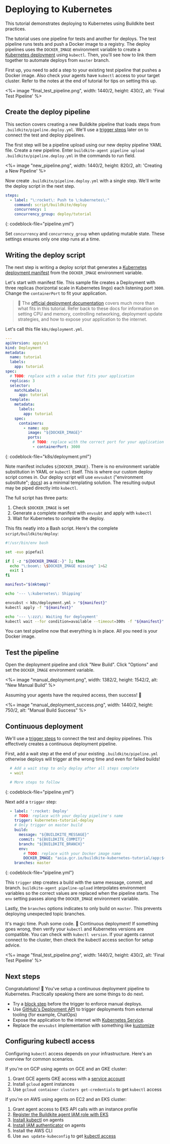 # Deploying to Kubernetes

This tutorial demonstrates deploying to Kubernetes using Buildkite best
practices.


The tutorial uses one pipeline for tests and another for deploys.
The test pipeline runs tests and push a Docker image to a registry. The deploy
pipelines uses the `DOCKER_IMAGE` environment variable to create a [Kubernetes
deployment][k8s_deployment] using `kubectl`. Then, you'll see how to link them
together to automate deploys from `master` branch.

First up, you need to add a step to your existing test pipeline that pushes a
Docker image. Also check your agents have `kubectl` access to your target
cluster. Refer to the notes at the end of tutorial for tips on setting this
up.

<%= image "final_test_pipeline.png", width: 1440/2, height: 430/2, alt: 'Final Test Pipeline' %>

## Create the deploy pipeline

This section covers creating a new Buildkite pipeline that loads steps from
`.buildkite/pipeline.deploy.yml`. We'll use a [trigger
steps](https://buildkite.com/docs/pipelines/trigger-step) later on to connect
the test and deploy pipelines.

The first step will be a pipeline upload using our new deploy pipeline YAML
file. Create a new pipeline. Enter `buildkite-agent pipeline upload
.buildkite/pipeline.deploy.yml` in the commands to run field.

<%= image "new_pipeline.png", width: 1440/2, height: 820/2, alt: 'Creating a New Pipeline'  %>

Now create `.buildkite/pipeline.deploy.yml` with a single step. We'll write the
deploy script in the next step.

```yml
steps:
  - label: "\:rocket\: Push to \:kubernetes\:"
    command: script/buildkite/deploy
    concurrency: 1
    concurrency_group: deploy/tutorial
```
{: codeblock-file="pipeline.yml"}

Set `concurrency` and `concurrency_group` when updating mutable state. These
settings ensures only one step runs at a time.

## Writing the deploy script

The next step is writing a deploy script that generates a [Kubernetes deployment
manifest][k8s_deployment] from the `DOCKER_IMAGE` environment variable.

Let's start with manifest file. This sample file creates a Deployment with
three replicas (horizontal scale in Kubernetes lingo) each listening port
`3000`. Change the `containerPort` to fit your application.

>📘
> The <a href="https://kubernetes.io/docs/concepts/workloads/controllers/deployment/">official deployment documentation</a> covers much more than what fits in this tutorial. Refer back to these docs for information on setting CPU and memory, controlling networking, deployment update strategies, and how to expose your application to the internet.

Let's call this file `k8s/deployment.yml`.

```yml
---
apiVersion: apps/v1
kind: Deployment
metadata:
  name: tutorial
  labels:
    app: tutorial
spec:
  # TODO: replace with a value that fits your application
  replicas: 3
  selector:
    matchLabels:
      app: tutorial
  template:
    metadata:
      labels:
        app: tutorial
    spec:
      containers:
        - name: app
          image: "${DOCKER_IMAGE}"
          ports:
            # TODO: replace with the correct port for your application
            - containerPort: 3000
```
{: codeblock-file="k8s/deployment.yml"}

Note manifest includes `${DOCKER_IMAGE}`. There is no environment variable
substitution in YAML or `kubectl` itself. This is where our custom deploy script
comes in. Our deploy script will use `envsubst` ("environment substitute";
[docs](https://linux.die.net/man/1/envsubst)) as a minimal templating solution.
The resulting output may be piped directly into `kubectl`.

The full script has three parts:

1. Check `$DOCKER_IMAGE` is set
2. Generate a complete manifest with `envsubt` and apply with `kubectl`
3. Wait for Kubernetes to complete the deploy.

This fits neatly into a Bash script. Here's the complete `script/buildkite/deploy`:

```bash
#!/usr/bin/env bash

set -euo pipefail

if [ -z "${DOCKER_IMAGE:-}" ]; then
  echo "\:boom\: \$DOCKER_IMAGE missing" 1>&2
  exit 1
fi

manifest="$(mktemp)"

echo '--- \:kubernetes\: Shipping'

envsubst < k8s/deployment.yml > "${manifest}"
kubectl apply -f "${manifest}"

echo '--- \:zzz\: Waiting for deployment'
kubectl wait --for condition=available --timeout=300s -f "${manifest}"
```

You can test pipeline now that everything is in place. All you need is your
Docker image.

## Test the pipeline

Open the deployment pipeline and click "New Build". Click "Options" and set the
`DOCKER_IMAGE` environment variable.

<%= image "manual_deployment.png", width: 1382/2, height: 1542/2, alt: "New Manual Build" %>

Assuming your agents have the required access, then success! :tada:

<%= image "manual_deployment_success.png", width: 1440/2, height: 750/2, alt: "Manual Build Success" %>

## Continuous deployment

We'll use a [trigger steps](https://buildkite.com/docs/pipelines/trigger-step)
to connect the test and deploy pipelines. This effectively creates a continuous
deployment pipeline.

First, add a wait step at the end of your existing `.buildkite/pipeline.yml`
otherwise deploys will trigger at the wrong time and even for failed builds!

```yml
  # Add a wait step to only deploy after all steps complete
  - wait

  # More steps to follow
```
{: codeblock-file="pipeline.yml"}

Next add a `trigger` step:

```yml
  - label: ':rocket: Deploy'
    # TODO: replace with your deploy pipeline's name
    trigger: kubernetes-tutorial-deploy
    # Only trigger on master build
    build:
      message: "${BUILDKITE_MESSAGE}"
      commit: "${BUILDKITE_COMMIT}"
      branch: "${BUILDKITE_BRANCH}"
      env:
        # TODO: replace with your Docker image name
        DOCKER_IMAGE: "asia.gcr.io/buildkite-kubernetes-tutorial/app:${BUILDKITE_BUILD_NUMBER}"
    branches: master
```
{: codeblock-file="pipeline.yml"}

This `trigger` step creates a build with the same message, commit, and branch.
`buildkite-agent pipeline-upload` interpolates environment variables so the
correct values are replaced when the pipeline starts. The `env` setting passes
along the `DOCKER_IMAGE` environment variable.

Lastly, the `branches` options indicates to only build on `master`. This
prevents deploying unexpected topic branches.

It's magic time. Push some code. :tada: Continuous deployment! If something
goes wrong, then verify your `kubectl` and Kubernetes versions are compatible.
You can check with `kubectl version`. If your agents cannot connect to the
cluster, then check the kubectl access section for setup advice.

<%= image "final_test_pipeline.png", width: 1440/2, height: 430/2, alt: 'Final Test Pipeline' %>

## Next steps

Congratulations! :tada: You've setup a continuous deployment pipeline to
Kubernetes. Practically speaking there are some things to do next.

- Try a [block step](https://buildkite.com/docs/pipelines/block-step) before the
  trigger to enforce manual deploys.
- Use [GitHub's Deployment API](https://buildkite.com/blog/github-deployments)
  to trigger deployments from external tooling (for example, ChatOps)
- Expose the application to the internet with [Kubernetes
  Service](https://kubernetes.io/docs/concepts/services-networking/service/).
- Replace the `envsubst` implementation with something like [kustomize](https://kustomize.io/)

## Configuring kubectl access

Configuring `kubectl` access depends on your infrastructure. Here's an overview
for common scenarios.

If you're on GCP using agents on GCE and an GKE cluster:

1. Grant GCE agents GKE access with a [service account](https://cloud.google.com/compute/docs/access/service-accounts)
2. Install `gcloud` agent instances
3. Use `gcloud container clusters get-credentials` to get `kubectl` access

If you're on AWS using agents on EC2 and an EKS cluster:

1. Grant agent access to EKS API calls with an instance profile
2. [Register the Buildkite agent IAM role with EKS](https://docs.aws.amazon.com/eks/latest/userguide/add-user-role.html)
3. [Install kubectl](https://docs.aws.amazon.com/eks/latest/userguide/install-kubectl.html) on agents
4. [Install IAM authenticator](https://docs.aws.amazon.com/eks/latest/userguide/install-aws-iam-authenticator.html) on agents
5. Install the AWS CLI
6. Use `aws update-kubeconfig` to get [kubectl access](https://docs.aws.amazon.com/eks/latest/userguide/create-kubeconfig.html)

[pipelines]: https://buildkite.com/docs/pipelines
[k8s_deployment]: https://kubernetes.io/docs/concepts/workloads/controllers/deployment/
